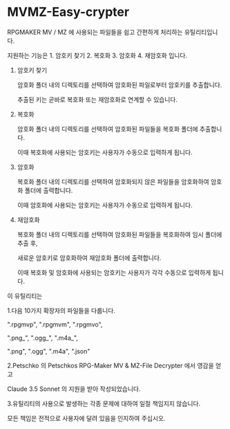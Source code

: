 # MVMZ-Easy-crypter

RPGMAKER MV / MZ 에 사용되는 파일들을 쉽고 간편하게 처리하는 유틸리티입니다.

지원하는 기능은 1. 암호키 찾기 2. 복호화 3. 암호화 4. 재암호화 입니다.

1. 암호키 찾기
   
   암호화 폴더 내의 디렉토리를 선택하여 암호화된 파일로부터 암호키를 추출합니다.
   
   추출된 키는 곧바로 복호화 또는 재암호화로 연계할 수 있습니다.
   
2. 복호화
   
   암호화 폴더 내의 디렉토리를 선택하여 암호화된 파일들을 복호화 폴더에 추출합니다.
   
   이때 복호화에 사용되는 암호키는 사용자가 수동으로 입력하게 됩니다.
   
3. 암호화
   
   복호화 폴더 내의 디렉토리를 선택하여 암호화되지 않은 파일들을 암호화하여 암호화 폴더에 출력합니다.
   
   이때 암호화에 사용되는 암호키는 사용자가 수동으로 입력하게 됩니다.
   
4. 재암호화
   
   복호화 폴더 내의 디렉토리를 선택하여 암호화된 파일들을 복호화하여 임시 폴더에 추출 후,
   
   새로운 암호키로 암호화하여 재암호화 폴더에 출력합니다.
   
   이때 복호화 및 암호화에 사용되는 암호키는 사용자가 각각 수동으로 입력하게 됩니다.


이 유틸리티는

1.다음 10가지 확장자의 파일들을 다룹니다.

  ".rpgmvp", ".rpgmvm", ".rpgmvo", 
  
  ".png_", ".ogg_", ".m4a_", 
  
  ".png", ".ogg", ".m4a", ".json"


2.Petschko 의 Petschkos RPG-Maker MV & MZ-File Decrypter 에서 영감을 얻고

  Claude 3.5 Sonnet 의 지원을 받아 작성되었습니다.

3.유틸리티의 사용으로 발생하는 각종 문제에 대하여 일절 책임지지 않습니다.

  모든 책임은 전적으로 사용자에 달려 있음을 인지하여 주십시오.
